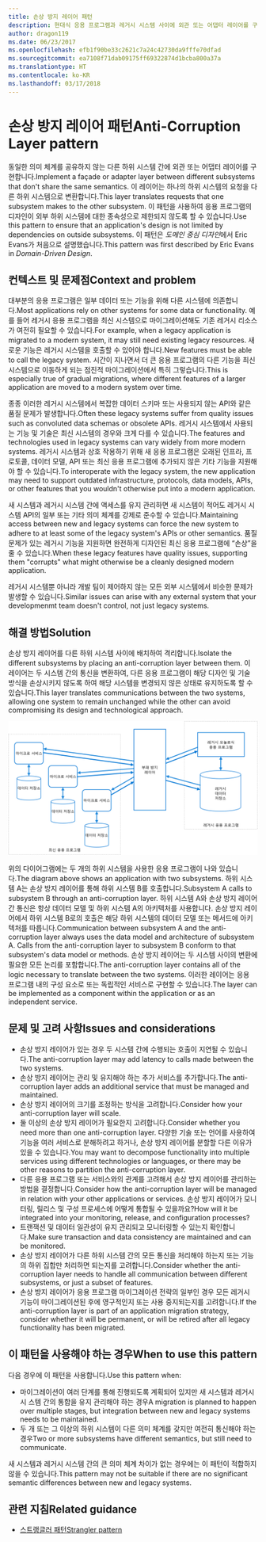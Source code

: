 ```yaml
---
title: 손상 방지 레이어 패턴
description: 현대식 응용 프로그램과 레거시 시스템 사이에 외관 또는 어댑터 레이어를 구현합니다.
author: dragon119
ms.date: 06/23/2017
ms.openlocfilehash: efb1f90be33c2621c7a24c42730da9fffe70dfad
ms.sourcegitcommit: ea7108f71dab09175ff69322874d1bcba800a37a
ms.translationtype: HT
ms.contentlocale: ko-KR
ms.lasthandoff: 03/17/2018
---
```

# <a name="anti-corruption-layer-pattern"></a><span data-ttu-id="2f1c8-103">손상 방지 레이어 패턴</span><span class="sxs-lookup"><span data-stu-id="2f1c8-103">Anti-Corruption Layer pattern</span></span>

<span data-ttu-id="2f1c8-104">동일한 의미 체계를 공유하지 않는 다른 하위 시스템 간에 외관 또는 어댑터 레이어를 구현합니다.</span><span class="sxs-lookup"><span data-stu-id="2f1c8-104">Implement a façade or adapter layer between different subsystems that don't share the same semantics.</span></span> <span data-ttu-id="2f1c8-105">이 레이어는 하나의 하위 시스템의 요청을 다른 하위 시스템으로 변환합니다.</span><span class="sxs-lookup"><span data-stu-id="2f1c8-105">This layer translates requests that one subsystem makes to the other subsystem.</span></span> <span data-ttu-id="2f1c8-106">이 패턴을 사용하여 응용 프로그램의 디자인이 외부 하위 시스템에 대한 종속성으로 제한되지 않도록 할 수 있습니다.</span><span class="sxs-lookup"><span data-stu-id="2f1c8-106">Use this pattern to ensure that an application's design is not limited by dependencies on outside subsystems.</span></span> <span data-ttu-id="2f1c8-107">이 패턴은 *도메인 중심 디자인*에서 Eric Evans가 처음으로 설명했습니다.</span><span class="sxs-lookup"><span data-stu-id="2f1c8-107">This pattern was first described by Eric Evans in *Domain-Driven Design*.</span></span>

## <a name="context-and-problem"></a><span data-ttu-id="2f1c8-108">컨텍스트 및 문제점</span><span class="sxs-lookup"><span data-stu-id="2f1c8-108">Context and problem</span></span>

<span data-ttu-id="2f1c8-109">대부분의 응용 프로그램은 일부 데이터 또는 기능을 위해 다른 시스템에 의존합니다.</span><span class="sxs-lookup"><span data-stu-id="2f1c8-109">Most applications rely on other systems for some data or functionality.</span></span> <span data-ttu-id="2f1c8-110">예를 들어 레거시 응용 프로그램을 최신 시스템으로 마이그레이션해도 기존 레거시 리소스가 여전히 필요할 수 있습니다.</span><span class="sxs-lookup"><span data-stu-id="2f1c8-110">For example, when a legacy application is migrated to a modern system, it may still need existing legacy resources.</span></span> <span data-ttu-id="2f1c8-111">새로운 기능은 레거시 시스템을 호출할 수 있어야 합니다.</span><span class="sxs-lookup"><span data-stu-id="2f1c8-111">New features must be able to call the legacy system.</span></span> <span data-ttu-id="2f1c8-112">시간이 지나면서 더 큰 응용 프로그램의 다른 기능을 최신 시스템으로 이동하게 되는 점진적 마이그레이션에서 특히 그렇습니다.</span><span class="sxs-lookup"><span data-stu-id="2f1c8-112">This is especially true of gradual migrations, where different features of a larger application are moved to a modern system over time.</span></span>

<span data-ttu-id="2f1c8-113">종종 이러한 레거시 시스템에서 복잡한 데이터 스키마 또는 사용되지 않는 API와 같은 품질 문제가 발생합니다.</span><span class="sxs-lookup"><span data-stu-id="2f1c8-113">Often these legacy systems suffer from quality issues such as convoluted data schemas or obsolete APIs.</span></span> <span data-ttu-id="2f1c8-114">레거시 시스템에서 사용되는 기능 및 기술은 최신 시스템의 경우와 크게 다를 수 있습니다.</span><span class="sxs-lookup"><span data-stu-id="2f1c8-114">The features and technologies used in legacy systems can vary widely from more modern systems.</span></span> <span data-ttu-id="2f1c8-115">레거시 시스템과 상호 작용하기 위해 새 응용 프로그램은 오래된 인프라, 프로토콜, 데이터 모델, API 또는 최신 응용 프로그램에 추가되지 않은 기타 기능을 지원해야 할 수 있습니다.</span><span class="sxs-lookup"><span data-stu-id="2f1c8-115">To interoperate with the legacy system, the new application may need to support outdated infrastructure, protocols, data models, APIs, or other features that you wouldn't otherwise put into a modern application.</span></span>

<span data-ttu-id="2f1c8-116">새 시스템과 레거시 시스템 간에 액세스를 유지 관리하면 새 시스템이 적어도 레거시 시스템 API의 일부 또는 기타 의미 체계를 강제로 준수할 수 있습니다.</span><span class="sxs-lookup"><span data-stu-id="2f1c8-116">Maintaining access between new and legacy systems can force the new system to adhere to at least some of the legacy system's APIs or other semantics.</span></span> <span data-ttu-id="2f1c8-117">품질 문제가 있는 레거시 기능을 지원하면 완전하게 디자인된 최신 응용 프로그램에 “손상”을 줄 수 있습니다.</span><span class="sxs-lookup"><span data-stu-id="2f1c8-117">When these legacy features have quality issues, supporting them "corrupts" what might otherwise be a cleanly designed modern application.</span></span> 

<span data-ttu-id="2f1c8-118">레거시 시스템뿐 아니라 개발 팀이 제어하지 않는 모든 외부 시스템에서 비슷한 문제가 발생할 수 있습니다.</span><span class="sxs-lookup"><span data-stu-id="2f1c8-118">Similar issues can arise with any external system that your developmenmt team doesn't control, not just legacy systems.</span></span> 

## <a name="solution"></a><span data-ttu-id="2f1c8-119">해결 방법</span><span class="sxs-lookup"><span data-stu-id="2f1c8-119">Solution</span></span>

<span data-ttu-id="2f1c8-120">손상 방지 레이어를 다른 하위 시스템 사이에 배치하여 격리합니다.</span><span class="sxs-lookup"><span data-stu-id="2f1c8-120">Isolate the different subsystems by placing an anti-corruption layer between them.</span></span> <span data-ttu-id="2f1c8-121">이 레이어는 두 시스템 간의 통신을 변환하여, 다른 응용 프로그램이 해당 디자인 및 기술 방식을 손상시키지 않도록 하여 해당 시스템을 변경되지 않은 상태로 유지하도록 할 수 있습니다.</span><span class="sxs-lookup"><span data-stu-id="2f1c8-121">This layer translates communications between the two systems, allowing one system to remain unchanged while the other can avoid compromising its design and technological approach.</span></span>

![](./_images/anti-corruption-layer.png) 

<span data-ttu-id="2f1c8-122">위의 다이어그램에는 두 개의 하위 시스템을 사용한 응용 프로그램이 나와 있습니다.</span><span class="sxs-lookup"><span data-stu-id="2f1c8-122">The diagram above shows an application with two subsystems.</span></span> <span data-ttu-id="2f1c8-123">하위 시스템 A는 손상 방지 레이어를 통해 하위 시스템 B를 호출합니다.</span><span class="sxs-lookup"><span data-stu-id="2f1c8-123">Subsystem A calls to subsystem B through an anti-corruption layer.</span></span> <span data-ttu-id="2f1c8-124">하위 시스템 A와 손상 방지 레이어 간 통신은 항상 데이터 모델 및 하위 시스템 A의 아키텍처를 사용합니다. 손상 방지 레이어에서 하위 시스템 B로의 호출은 해당 하위 시스템의 데이터 모델 또는 메서드에 아키텍처를 따릅니다.</span><span class="sxs-lookup"><span data-stu-id="2f1c8-124">Communication between subsystem A and the anti-corruption layer always uses the data model and architecture of subsystem A. Calls from the anti-corruption layer to subsystem B conform to that subsystem's data model or methods.</span></span> <span data-ttu-id="2f1c8-125">손상 방지 레이어는 두 시스템 사이의 변환에 필요한 모든 논리를 포함합니다.</span><span class="sxs-lookup"><span data-stu-id="2f1c8-125">The anti-corruption layer contains all of the logic necessary to translate between the two systems.</span></span> <span data-ttu-id="2f1c8-126">이러한 레이어는 응용 프로그램 내의 구성 요소로 또는 독립적인 서비스로 구현할 수 있습니다.</span><span class="sxs-lookup"><span data-stu-id="2f1c8-126">The layer can be implemented as a component within the application or as an independent service.</span></span>

## <a name="issues-and-considerations"></a><span data-ttu-id="2f1c8-127">문제 및 고려 사항</span><span class="sxs-lookup"><span data-stu-id="2f1c8-127">Issues and considerations</span></span>

- <span data-ttu-id="2f1c8-128">손상 방지 레이어가 있는 경우 두 시스템 간에 수행되는 호출이 지연될 수 있습니다.</span><span class="sxs-lookup"><span data-stu-id="2f1c8-128">The anti-corruption layer may add latency to calls made between the two systems.</span></span>
- <span data-ttu-id="2f1c8-129">손상 방지 레이어는 관리 및 유지해야 하는 추가 서비스를 추가합니다.</span><span class="sxs-lookup"><span data-stu-id="2f1c8-129">The anti-corruption layer adds an additional service that must be managed and maintained.</span></span>
- <span data-ttu-id="2f1c8-130">손상 방지 레이어의 크기를 조정하는 방식을 고려합니다.</span><span class="sxs-lookup"><span data-stu-id="2f1c8-130">Consider how your anti-corruption layer will scale.</span></span>
- <span data-ttu-id="2f1c8-131">둘 이상의 손상 방지 레이어가 필요한지 고려합니다.</span><span class="sxs-lookup"><span data-stu-id="2f1c8-131">Consider whether you need more than one anti-corruption layer.</span></span> <span data-ttu-id="2f1c8-132">다양한 기술 또는 언어를 사용하여 기능을 여러 서비스로 분해하려고 하거나, 손상 방지 레이어를 분할할 다른 이유가 있을 수 있습니다.</span><span class="sxs-lookup"><span data-stu-id="2f1c8-132">You may want to decompose functionality into multiple services using different technologies or languages, or there may be other reasons to partition the anti-corruption layer.</span></span>
- <span data-ttu-id="2f1c8-133">다른 응용 프로그램 또는 서비스와의 관계를 고려해서 손상 방지 레이어를 관리하는 방법을 결정합니다.</span><span class="sxs-lookup"><span data-stu-id="2f1c8-133">Consider how the anti-corruption layer will be managed in relation with your other applications or services.</span></span> <span data-ttu-id="2f1c8-134">손상 방지 레이어가 모니터링, 릴리스 및 구성 프로세스에 어떻게 통합될 수 있을까요?</span><span class="sxs-lookup"><span data-stu-id="2f1c8-134">How will it be integrated into your monitoring, release, and configuration processes?</span></span>
- <span data-ttu-id="2f1c8-135">트랜잭션 및 데이터 일관성이 유지 관리되고 모니터링할 수 있는지 확인합니다.</span><span class="sxs-lookup"><span data-stu-id="2f1c8-135">Make sure transaction and data consistency are maintained and can be monitored.</span></span>
- <span data-ttu-id="2f1c8-136">손상 방지 레이어가 다른 하위 시스템 간의 모든 통신을 처리해야 하는지 또는 기능의 하위 집합만 처리하면 되는지를 고려합니다.</span><span class="sxs-lookup"><span data-stu-id="2f1c8-136">Consider whether the anti-corruption layer needs to handle all communication between different subsystems, or just a subset of features.</span></span> 
- <span data-ttu-id="2f1c8-137">손상 방지 레이어가 응용 프로그램 마이그레이션 전략의 일부인 경우 모든 레거시 기능이 마이그레이션된 후에 영구적인지 또는 사용 중지되는지를 고려합니다.</span><span class="sxs-lookup"><span data-stu-id="2f1c8-137">If the anti-corruption layer is part of an application migration strategy, consider whether it will be permanent, or will be retired after all legacy functionality has been migrated.</span></span>

## <a name="when-to-use-this-pattern"></a><span data-ttu-id="2f1c8-138">이 패턴을 사용해야 하는 경우</span><span class="sxs-lookup"><span data-stu-id="2f1c8-138">When to use this pattern</span></span>

<span data-ttu-id="2f1c8-139">다음 경우에 이 패턴을 사용합니다.</span><span class="sxs-lookup"><span data-stu-id="2f1c8-139">Use this pattern when:</span></span>

- <span data-ttu-id="2f1c8-140">마이그레이션이 여러 단계를 통해 진행되도록 계획되어 있지만 새 시스템과 레거시시 스템 간의 통합을 유지 관리해야 하는 경우</span><span class="sxs-lookup"><span data-stu-id="2f1c8-140">A migration is planned to happen over multiple stages, but integration between new and legacy systems needs to be maintained.</span></span>
- <span data-ttu-id="2f1c8-141">두 개 또는 그 이상의 하위 시스템이 다른 의미 체계를 갖지만 여전히 통신해야 하는 경우</span><span class="sxs-lookup"><span data-stu-id="2f1c8-141">Two or more subsystems have different semantics, but still need to communicate.</span></span> 

<span data-ttu-id="2f1c8-142">새 시스템과 레거시 시스템 간의 큰 의미 체계 차이가 없는 경우에는 이 패턴이 적합하지 않을 수 있습니다.</span><span class="sxs-lookup"><span data-stu-id="2f1c8-142">This pattern may not be suitable if there are no significant semantic differences between new and legacy systems.</span></span> 

## <a name="related-guidance"></a><span data-ttu-id="2f1c8-143">관련 지침</span><span class="sxs-lookup"><span data-stu-id="2f1c8-143">Related guidance</span></span>

- [<span data-ttu-id="2f1c8-144">스트랭글러 패턴</span><span class="sxs-lookup"><span data-stu-id="2f1c8-144">Strangler pattern</span></span>](./strangler.md)
